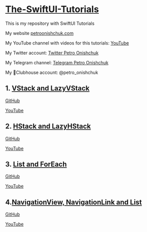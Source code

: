 # [The-SwiftUI-Tutorials](https://github.com/PetroOnishchuk/The-SwiftUI-Tutorials)


This is my repository with SwiftUI Tutorials

My website [petroonishchuk.com](https://petroonishchuk.com)

My YouTube channel with videos for this tutorials: [YouTube](https://www.youtube.com/watch?v=imxzXEwUNos&list=PL3pUvT0fmHNjjoKEmLaad62wmfoLPg3Sq&index=1) 

My Twitter account: [Twitter Petro Onishchuk](https://mobile.twitter.com/petro_onishchuk)

My Telegram channel: [Telegram Petro Onishchuk](https://t.me/petro_onishchuk_dev)

My 👋Clubhouse account: @petro_onishchuk


## 1. [VStack and LazyVStack](https://github.com/PetroOnishchuk/The-SwiftUI-Tutorials/tree/master/VStackProject01)
[GitHub](https://github.com/PetroOnishchuk/The-SwiftUI-Tutorials/tree/master/VStackProject01)<br />

[YouTube](https://youtu.be/imxzXEwUNos)<br />

## 2. [HStack and LazyHStack](https://github.com/PetroOnishchuk/The-SwiftUI-Tutorials/tree/master/HStackProject01)
[GitHub](https://github.com/PetroOnishchuk/The-SwiftUI-Tutorials/tree/master/HStackProject01)<br />

[YouTube](https://youtu.be/Rhs8a5_c3QA)<br />

## 3. [List and ForEach](https://github.com/PetroOnishchuk/The-SwiftUI-Tutorials/tree/master/ListAndForEach01)
[GitHub](https://github.com/PetroOnishchuk/The-SwiftUI-Tutorials/tree/master/ListAndForEach01)<br />

[YouTube](https://youtu.be/jMa7ZaDESJk)<br /> 

## 4.[NavigationView, NavigationLink and List](https://github.com/PetroOnishchuk/The-SwiftUI-Tutorials/tree/master/NavigationViewNavigationLinkAndList)
[GitHub](https://github.com/PetroOnishchuk/The-SwiftUI-Tutorials/tree/master/NavigationViewNavigationLinkAndList)<br />

[YouTube](https://youtu.be/F0u_XR6tQyA)<br />

